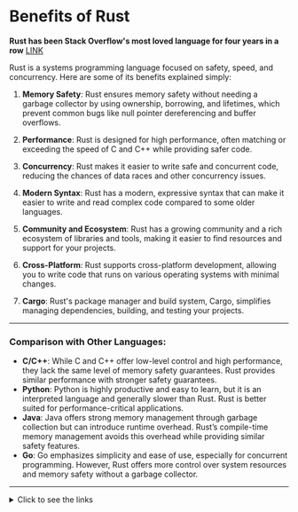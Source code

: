 # Benefits of Rust

**Rust has been Stack Overflow's most loved language for four years in a row** [LINK][1]


Rust is a systems programming language focused on safety, speed, and concurrency. Here are some of its benefits explained simply:

1. **Memory Safety**: Rust ensures memory safety without needing a garbage collector by using ownership, borrowing, and lifetimes, which prevent common bugs like null pointer dereferencing and buffer overflows.

2. **Performance**: Rust is designed for high performance, often matching or exceeding the speed of C and C++ while providing safer code.

3. **Concurrency**: Rust makes it easier to write safe and concurrent code, reducing the chances of data races and other concurrency issues.

4. **Modern Syntax**: Rust has a modern, expressive syntax that can make it easier to write and read complex code compared to some older languages.

5. **Community and Ecosystem**: Rust has a growing community and a rich ecosystem of libraries and tools, making it easier to find resources and support for your projects.

6. **Cross-Platform**: Rust supports cross-platform development, allowing you to write code that runs on various operating systems with minimal changes.

7. **Cargo**: Rust's package manager and build system, Cargo, simplifies managing dependencies, building, and testing your projects.
   
*******

### Comparison with Other Languages:
- **C/C++**: While C and C++ offer low-level control and high performance, they lack the same level of memory safety guarantees. Rust provides similar performance with stronger safety guarantees.
- **Python**: Python is highly productive and easy to learn, but it is an interpreted language and generally slower than Rust. Rust is better suited for performance-critical applications.
- **Java**: Java offers strong memory management through garbage collection but can introduce runtime overhead. Rust’s compile-time memory management avoids this overhead while providing similar safety features.
- **Go**: Go emphasizes simplicity and ease of use, especially for concurrent programming. However, Rust offers more control over system resources and memory safety without a garbage collector.


***


<details>
  <summary>Click to see the links</summary>

  [Why RUST is so popular](https://stackoverflow.blog/2020/01/20/what-is-rust-and-why-is-it-so-popular/)

</details>

[1]: https://survey.stackoverflow.co/2023/#section-admired-and-desired-programming-scripting-and-markup-languages